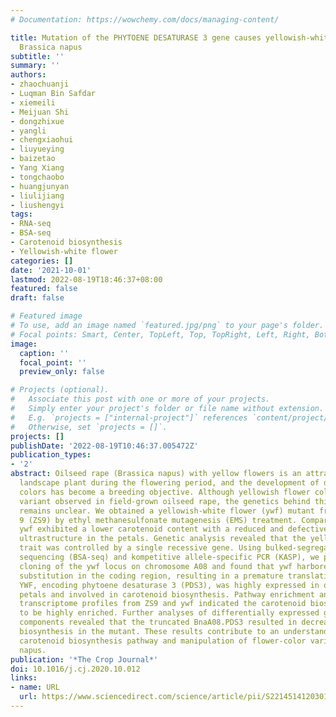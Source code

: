 ```yaml
---
# Documentation: https://wowchemy.com/docs/managing-content/

title: Mutation of the PHYTOENE DESATURASE 3 gene causes yellowish-white petals in
  Brassica napus
subtitle: ''
summary: ''
authors:
- zhaochuanji
- Luqman Bin Safdar
- xiemeili
- Meijuan Shi
- dongzhixue
- yangli
- chengxiaohui
- liuyueying
- baizetao
- Yang Xiang
- tongchaobo
- huangjunyan
- liulijiang
- liushengyi
tags:
- RNA-seq
- BSA-seq
- Carotenoid biosynthesis
- Yellowish-white flower
categories: []
date: '2021-10-01'
lastmod: 2022-08-19T18:46:37+08:00
featured: false
draft: false

# Featured image
# To use, add an image named `featured.jpg/png` to your page's folder.
# Focal points: Smart, Center, TopLeft, Top, TopRight, Left, Right, BottomLeft, Bottom, BottomRight.
image:
  caption: ''
  focal_point: ''
  preview_only: false

# Projects (optional).
#   Associate this post with one or more of your projects.
#   Simply enter your project's folder or file name without extension.
#   E.g. `projects = ["internal-project"]` references `content/project/deep-learning/index.md`.
#   Otherwise, set `projects = []`.
projects: []
publishDate: '2022-08-19T10:46:37.005472Z'
publication_types:
- '2'
abstract: Oilseed rape (Brassica napus) with yellow flowers is an attractive ornamental
  landscape plant during the flowering period, and the development of different petal
  colors has become a breeding objective. Although yellowish flower color is a common
  variant observed in field-grown oilseed rape, the genetics behind this variation
  remains unclear. We obtained a yellowish-white flower (ywf) mutant from Zhongshuang
  9 (ZS9) by ethyl methanesulfonate mutagenesis (EMS) treatment. Compared with ZS9,
  ywf exhibited a lower carotenoid content with a reduced and defective chromoplast
  ultrastructure in the petals. Genetic analysis revealed that the yellowish-white
  trait was controlled by a single recessive gene. Using bulked-segregant analysis
  sequencing (BSA-seq) and kompetitive allele-specific PCR (KASP), we performed map-based
  cloning of the ywf locus on chromosome A08 and found that ywf harbored a C-to-T
  substitution in the coding region, resulting in a premature translation termination.
  YWF, encoding phytoene desaturase 3 (PDS3), was highly expressed in oilseed rape
  petals and involved in carotenoid biosynthesis. Pathway enrichment analysis of the
  transcriptome profiles from ZS9 and ywf indicated the carotenoid biosynthesis pathway
  to be highly enriched. Further analyses of differentially expressed genes and carotenoid
  components revealed that the truncated BnaA08.PDS3 resulted in decreased carotenoid
  biosynthesis in the mutant. These results contribute to an understanding of the
  carotenoid biosynthesis pathway and manipulation of flower-color variation in B.
  napus.
publication: '*The Crop Journal*'
doi: 10.1016/j.cj.2020.10.012
links:
- name: URL
  url: https://www.sciencedirect.com/science/article/pii/S2214514120301860
---
```

